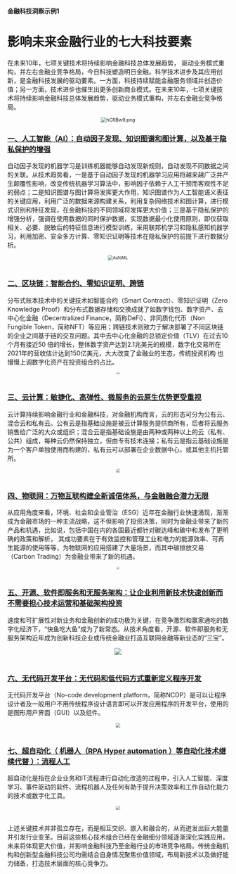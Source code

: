 __金融科技洞察示例1__

# 影响未来金融行业的七大科技要素

在未来10年，七项关键技术将持续影响金融科技总体发展趋势， 驱动业务模式重构，并左右金融业竞争格局，今日科技塑造明日金融。科学技术进步及其应用创新，是金融科技发展的驱动要素。一方面，科技持续赋能金融服务领域并创造价值；另一方面，技术进步也催生出更多创新商业模式。在未来10年，七项关键技术将持续影响金融科技总体发展趋势，驱动业务模式重构，并左右金融业竞争格局。

<div align="center"><img src="https://z3.ax1x.com/2021/08/23/hCRBw9.png" alt="hCRBw9.png" style="zoom:76%;" /></div>

### [一、人工智能（AI）：自动因子发现、知识图谱和图计算，以及基于隐私保护的增强](/Advisory/FinTech/自动因子发现知识图谱和图计算以及基于隐私保护的增强.md)

自动因子发现的机器学习是训练机器能够自动发现新规则，自动发现不同数据之间的关联。从技术趋势看，一是基于自动因子发现的机器学习应用将越来越广泛并产生颠覆性影响，改变传统机器学习算法中，影响因子依赖于人工干预而客观性不足的弱点；二是知识图谱与图计算将发挥更大作用，知识图谱作为人工智能语义表征的关键应用，利用广泛的数据来源构建关系，利用复杂网络技术和图计算，进行模式识别和特征发现，在金融科技的不同领域将发挥更大价值；三是基于隐私保护的增强分析，强调在使用数据的同时保护数据，实现数据最小化使用原则，即仅获取相关、必要、脱敏后的特征信息进行模型训练，采用联邦机学习和隐私感知机器学习，利用加密、安全多方计算、零知识证明等技术在隐私保护的前提下进行数据分析。
<div align="center"><img src="https://images.idgesg.net/images/article/2020/11/google-cloud-ai-platform-03-100865393-large.jpg" alt="AutoML" style="zoom:67%;" /></div>
<br>

### [二、区块链：智能合约、零知识证明、跨链](/Advisory/FinTech/区块链智能合约零知识证明跨链.md)

分布式账本技术中的关键技术如智能合约（Smart Contract）、零知识证明（Zero Knowledge  Proof）和分布式数据存储和交换成就了如数字钱包、数字资产、去中心化金融（Decentralized  Finance，简称DeFi）、非同质化代币（Non Fungible Token，简称NFT）等应用；跨链技术则致力于解决部署了不同区块链的企业之间基于链的交互问题。其中去中心化金融的总锁定价值（TLV）在过去10个月有接近50 倍的增长，整体数字资产达到2.1兆美元的规模，数字化交易所在2021年的营收估计达到150亿美元，大大改变了金融业的生态，传统投资机构 也慢慢上调数字化资产在投资组合的占比。

<div align="center"><img src="https://blockchainsimplified.com/blog/all-you-need-to-know-about-decentralized-finance-defi/benefits-of-decentralized-finance.jpg" alt="DF" style="zoom: 26%;" /></div>
<br>


### [三、云计算：敏捷化、高弹性、微服务的云原生优势更受重视](/Advisory/FinTech/云计算敏捷化高弹性微服务的云原生优势更受重视)

云计算持续影响金融行业和金融科技，对金融机构而言，云的形态可分为公有云、混合云和私有云。公有云是指基础设施是被云计算服务提供商所有，后者将云服务销售给广泛的大众或组织；混合云是指基础设施是由两种或两种以上的云（私有、公共）组成，每种云仍然保持独立，但由专有技术连接；私有云是指云基础设施是为一个客户单独使用而构建的，私有云可以部署在企业数据中心，或其他主机托管所。

<div align="center"><img src="https://z3.ax1x.com/2021/08/23/hCOHy9.jpg" style="zoom: 55%;" ></div>

<br>

### [四、物联网：万物互联构建全新诚信体系，与金融融合潜力无限](/Advisory/FinTech/物联网万物互联构建全新诚信体系与金融融合潜力无限)

从应用角度来看，环境、社会和企业管治（ESG）近年在金融行业快速涌现，渐渐成为金融市场的一种主流战略，这不但影响了投资决策，同时为金融业带来了新的产品和机遇，比如说，包括中国在内的各国最近都针对碳达峰和碳中和发布了更明确的政策和解析， 其成功要素在于有效监控和管理工业和电力的能源效率、可再生能源的使用等等，为物联网的应用搭建了大量场景，而其中碳排放交易（Carbon Trading）为金融业带来了新的机遇。

<div align="center"><img src="https://z3.ax1x.com/2021/08/23/hCxyt0.png" style="zoom:40%;"/></div>
<br>

### [五、开源、软件即服务和无服务架构：让企业利用新技术快速创新而不需要担心技术运营和基础架构投资](/Advisory/FinTech/开源软件即服务和无服务架构让企业利用新技术快速创新而不需要担心技术运营和基础架构投资)

速度和可扩展性对新业务和金融创新的成功极为关键，在竞争激烈和赢家通吃的数字化经济下，“快鱼吃大鱼”成为了新常态。从技术角度看，开源、软件即服务和无服务架构近年成为创新科技企业或传统金融业打造互联网金融等新业态的“三宝”。

<div align="center"><img src="https://z3.ax1x.com/2021/08/23/hPcAtx.png"/></div>

<br>

### [六、无代码开发平台：无代码和低代码方式重新定义程序开发](/Advisory/FinTech/无代码开发平台无代码和低代码方式重新定义程序开发)

无代码开发平台（No-code  development  platform，简称NCDP）是可以让程序设计者及一般用户不用传统程序设计语言即可以开发应用程序的开发平台，使用的是图形用户界面（GUI）以及组件。

<div align="center"><img src="https://z3.ax1x.com/2021/08/23/hP2XtI.jpg" style="zoom:67%;" ></div>

<br>

### [七、超自动化（ 机器人（RPA Hyper automation ）等自动化技术继续代替 ）：流程人工](/Advisory/FinTech/超自动化等自动化技术继续代替流程人工)

超自动化是指在企业业务和IT流程进行自动化改造的过程中，引入人工智能、深度学习、事件驱动的软件、流程机器人及任何有助于提升决策效率和工作自动化能力的技术或数字化工具。

<div align="center"><img src="https://z3.ax1x.com/2021/08/23/hPWuGt.png" style="zoom:58%;" ></div>
<br>

上述关键技术并非孤立存在，而是相互交织、嵌入和融合的，从而迸发出巨大能量并引发行业变革。目前这些核心技术组合已经在金融细分领域逐渐深化实践应用，未来将体现更大价值，并影响金融科技乃至金融行业的市场竞争格局。传统金融机构和创新型金融科技公司均需结合自身情况聚焦价值领域，布局新技术以及做好能力储备，打造技术层面的核心竞争力。
